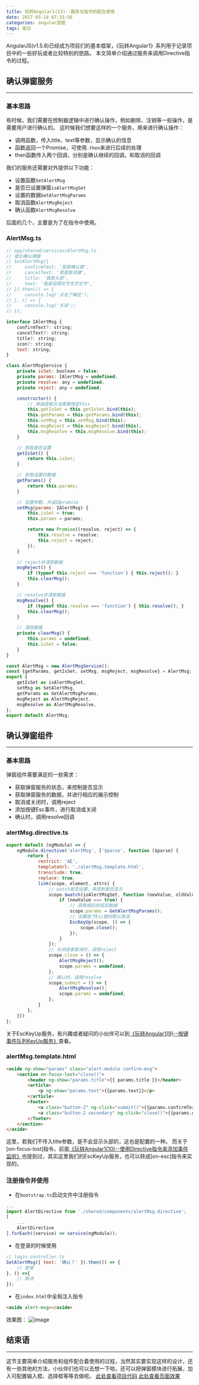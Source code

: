 ```yaml
---
title: 玩转Angular1(13)--服务与指令的配合使用
date: 2017-03-18 07:33:56
categories: angular混搭
tags: 笔记
---
```

AngularJS(v1.5.8)已经成为项目们的基本框架，《玩转Angular1》系列用于记录项目中的一些好玩或者比较特别的思路。
本文简单介绍通过服务来调用Directive指令的过程。
<!--more-->
## 确认弹窗服务
-----
### 基本思路
有时候，我们需要在控制器逻辑中进行确认操作，例如删除、注销等一些操作，是需要用户进行确认的。
这时候我们想要这样的一个服务，用来进行确认操作：
- 调用函数，传入title、text等参数，显示确认的信息
- 函数返回一个Promise，可使用`.then`来进行后续的处理
- then函数传入两个回调，分别是确认继续的回调，和取消的回调

我们的服务还需要对外提供以下功能：
- 设置函数`SetAlertMsg`
- 是否已设置弹窗`isAlertMsgSet`
- 设置的数据`GetAlertMsgParams`
- 取消函数`AlertMsgReject`
- 确认函数`AlertMsgResolve`

后面的几个，主要是为了在指令中使用。

### AlertMsg.ts
``` javascript
// app/shared/services/AlertMsg.ts
// 提示确认弹窗
// SetAlertMsg({
//     confirmText: '我是确认键',
//     cancelText: '我是取消键',
//     title: '我是头部',
//     text: '我是说明文字文字文字',
// }).then(() => {
//     console.log('点击了确定');
// }, () => {
//     console.log('关闭');
// });

interface IAlertMsg {
    confirmText?: string;
    cancelText?: string;
    title?: string;
    icon?: string;
    text: string;
}

class AlertMsgService {
    private isSet: boolean = false;
    private params: IAlertMsg = undefined;
    private resolve: any = undefined;
    private reject: any = undefined;

    constructor() {
        // 单独提取方法需要绑定this
        this.getIsSet = this.getIsSet.bind(this);
        this.getParams = this.getParams.bind(this);
        this.setMsg = this.setMsg.bind(this);
        this.msgReject = this.msgReject.bind(this);
        this.msgResolve = this.msgResolve.bind(this);
    }

    // 获取是否设置
    getIsSet() {
        return this.isSet;
    }

    // 获取设置的数据
    getParams() {
        return this.params;
    }

    // 设置参数，并返回promise
    setMsg(params: IAlertMsg) {
        this.isSet = true;
        this.params = params;

        return new Promise((resolve, reject) => {
            this.resolve = resolve;
            this.reject = reject;
        });
    }

    // reject并清除数据
    msgReject() {
        if (typeof this.reject === 'function') { this.reject(); }
        this.clearMsg();
    }

    // resolve并清除数据
    msgResolve() {
        if (typeof this.resolve === 'function') { this.resolve(); }
        this.clearMsg();
    }

    // 清除数据
    private clearMsg() {
        this.params = undefined;
        this.isSet = false;
    }
}

const AlertMsg = new AlertMsgService();
const {getParams, getIsSet, setMsg, msgReject, msgResolve} = AlertMsg;
export {
    getIsSet as isAlertMsgSet,
    setMsg as SetAlertMsg,
    getParams as GetAlertMsgParams,
    msgReject as AlertMsgReject,
    msgResolve as AlertMsgResolve,
};
export default AlertMsg;
```

## 确认弹窗组件
---
### 基本思路
弹窗组件需要满足的一些需求：
- 获取弹窗服务的状态，来控制是否显示
- 获取弹窗服务的数据，并进行相应的展示控制
- 取消或关闭时，调用reject
- 添加按键Esc事件，进行取消或关闭
- 确认时，调用resolve回调


### alertMsg.directive.ts
``` javascript
export default (ngModule) => {
    ngModule.directive('alertMsg', ['$parse', function ($parse) {
        return {
            restrict: 'AE',
            templateUrl: './alertMsg.template.html',
            transclude: true,
            replace: true,
            link(scope, element, attrs) {
                // watch是否设置，来控制是否显示
                scope.$watch(isAlertMsgSet, function (newValue, oldValue) {
                    if (newValue === true) {
                        // 获取相应的现实数据
                        scope.params = GetAlertMsgParams();
                        // 设置按下Esc键时默认取消
                        EscKeyUp(scope, () => {
                            scope.close();
                        });
                    }
                });
                // 关闭或者取消时，调用reject
                scope.close = () => {
                    AlertMsgReject();
                    scope.params = undefined;
                };
                // 确认时，调用resolve
                scope.submit = () => {
                    AlertMsgResolve();
                    scope.params = undefined;
                };
            }
        };
    }])
};
```

关于EscKeyUp服务，有兴趣或者疑问的小伙伴可以到[《玩转Angular1(9)--按键事件队列KeyUp服务》](https://godbasin.github.io/2017/03/05/angular-free-9-event-callback-queue/)查看。

### alertMsg.template.html
``` html
<aside ng-show="params" class="alert-module confirm-msg">
    <section on-focus-lost="close()">
        <header ng-show="params.title">{{ params.title }}</header>
        <article>
            <p ng-show="params.text">{{params.text}}</p>
        </article>
        <footer>
            <a class="button-2" ng-click="submit()">{{params.confirmText || '确定'}}</a>
            <a class="button-2 secondary" ng-click="close()">{{params.cancelText || '取消'}}</a>
        </footer>
    </section>
</aside>
```

这里，若我们不传入title参数，是不会显示头部的，这也是配置的一种。
而关于[on-focus-lost]指令，前面[《玩转Angular1(10)--使用Directive指令来添加事件监听》](https://godbasin.github.io/2017/03/10/angular-free-10-directive-to-add-event-listener/)也提到过，其实这里我们的EscKeyUp服务，也可以转成[on-esc]指令来实现的。

### 注册指令并使用
- 在`bootstrap.ts`启动文件中注册指令

``` javascript
...
import AlertDirective from './shared/components/alertMsg.directive';
[
    ...
    AlertDirective
].forEach((service) => service(ngModule));
```

- 在登录的时候使用

``` javascript
// login.controller.ts
SetAlertMsg({ text: '确认？' }).then(() => {
    // 登录
}, () =>{
    // 取消
});
```

- 在`index.html`中全局注入指令

``` html
<aside alert-msg></aside>
```

效果图：
![image](https://github-imglib-1255459943.cos.ap-chengdu.myqcloud.com/1485230275%281%29.png)

## 结束语
---
这节主要简单介绍服务和组件配合着使用的过程，当然其实要实现这样的设计，还有一些其他的方法，小伙伴们也可以去想一下啦。还可以把弹窗模块进行拓展，加入可配置输入框、选择框等等去做呢。
[此处查看项目代码](https://github.com/godbasin/godbasin.github.io/tree/blog-codes/angular-free/13-service-work-with-directive)
[此处查看页面效果](http://ok2o5vt7c.bkt.clouddn.com/angular-free-13-service-work-with-directive/index.html)
